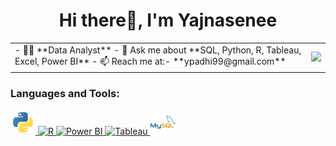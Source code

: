 <h1 align="center">Hi there👋, I'm Yajnasenee</h1>

<table>
  <tr>
    <td>
      - 👩‍💻 **Data Analyst**  
      - 💬 Ask me about **SQL, Python, R, Tableau, Excel, Power BI**  
      - 📫 Reach me at:- **ypadhi99@gmail.com**  
    </td>
    <td align="right">
      <img src="https://github.com/user-attachments/assets/69ae9615-fc49-4e05-97af-a0f190fcd10a" width="150">
    </td>
  </tr>
</table>

<h3 align="left">Languages and Tools:</h3>
<p align="left">
  <a href="https://www.python.org/" target="_blank" rel="noreferrer">
    <img src="https://raw.githubusercontent.com/devicons/devicon/master/icons/python/python-original.svg" alt="Python" width="40" height="40"/>
  </a>
  <a href="https://www.r-project.org/" target="_blank" rel="noreferrer">
    <img src="https://www.vectorlogo.zone/logos/r-project/r-project-icon.svg" alt="R" width="40" height="40"/>
  </a>
  <a href="https://www.microsoft.com/en-us/power-platform/products/power-bi" target="_blank" rel="noreferrer">
    <img src="https://logohistory.net/wp-content/uploads/2023/05/Power-BI-Symbol.png" alt="Power BI" width="50" height="40"/>
  </a>
  <a href="https://www.tableau.com/" target="_blank" rel="noreferrer">
    <img src="https://logos-world.net/wp-content/uploads/2021/10/Tableau-Symbol.png" alt="Tableau" width="50" height="40"/>
  </a>
  <a href="https://www.mysql.com/" target="_blank" rel="noreferrer">
    <img src="https://raw.githubusercontent.com/devicons/devicon/master/icons/mysql/mysql-original-wordmark.svg" alt="MySQL" width="40" height="40"/>
  </a>

</p>




